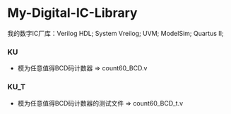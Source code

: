 # My-Digital-IC-Library
我的数字IC厂库：Verilog HDL; System Vreilog; UVM; ModelSim; Quartus II;

### KU
 - 模为任意值得BCD码计数器  =>  count60_BCD.v

### KU_T
 - 模为任意值得BCD码计数器的测试文件  =>  count60_BCD_t.v
